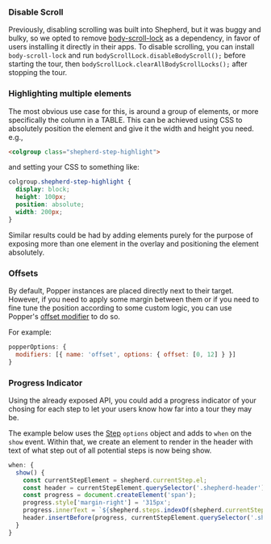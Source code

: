 ### Disable Scroll

Previously, disabling scrolling was built into Shepherd, but it was buggy
and bulky, so we opted to remove [body-scroll-lock](https://github.com/willmcpo/body-scroll-lock) 
as a dependency, in favor of users installing it directly in their apps. To disable scrolling, 
you can install `body-scroll-lock` and run `bodyScrollLock.disableBodyScroll();` before
starting the tour, then `bodyScrollLock.clearAllBodyScrollLocks();` after stopping the tour.

### Highlighting multiple elements

The most obvious use case for this, is around a group of elements, or more specifically the column in a TABLE. This can be achieved using CSS to absolutely position the element and give it the width and height you need. e.g., 

```html
<colgroup class="shepherd-step-highlight">
```
and setting your CSS to something like:

```css
colgroup.shepherd-step-highlight {
  display: block;
  height: 100px;
  position: absolute;
  width: 200px;
}
```

Similar results could be had by adding elements purely for the purpose of exposing more than one element in the overlay and positioning the element absolutely.

### Offsets

By default, Popper instances are placed directly next to their target. However, if you need to apply some margin 
between them or if you need to fine tune the position according to some custom logic, you can use Popper's 
[offset modifier](https://popper.js.org/docs/v2/modifiers/offset/) to do so.

For example:

```js
popperOptions: {
  modifiers: [{ name: 'offset', options: { offset: [0, 12] } }]
}
```


### Progress Indicator

Using the already exposed API, you could add a progress indicator of your chosing 
for each step to let your users know how far into a tour they may be.

The example below uses the [Step](https://shepherdjs.dev/docs/Step.html) `options` 
object and adds to `when` on the `show` event. Within that, we create an element 
to render in the header with text of what step out of all potential steps is now 
being show.

```javascript
when: {
  show() {
    const currentStepElement = shepherd.currentStep.el;
    const header = currentStepElement.querySelector('.shepherd-header');
    const progress = document.createElement('span');
    progress.style['margin-right'] = '315px';
    progress.innerText = `${shepherd.steps.indexOf(shepherd.currentStep) + 1}/${shepherd.steps.length}`;
    header.insertBefore(progress, currentStepElement.querySelector('.shepherd-cancel-icon'));        
  }
}
```
